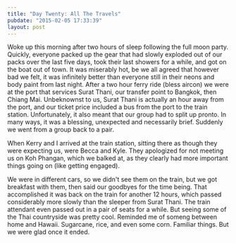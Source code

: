 ```yaml
---
title: "Day Twenty: All The Travels"
pubdate: "2015-02-05 17:33:39"
layout: post
---
```


Woke up this morning after two hours of sleep following the full moon party. Quickly, everyone packed up the gear that had slowly exploded out of our packs over the last five days, took their last showers for a while, and got on the boat out of town. It was miserably hot, be we all agreed that however bad we felt, it was infinitely better than everyone still in their neons and body paint from last night. After a two hour ferry ride (bless aircon) we were at the port that services Surat Thani, our transfer point to Bangkok, then Chiang Mai. Unbeknownst to us, Surat Thani is actually an hour away from the port, and our ticket price included a bus from the port to the train station. Unfortunately, it also meant that our group had to split up pronto. In many ways, it was a blessing, unexpected and necessarily brief. Suddenly we went from a group back to a pair.


When Kerry and I arrived at the train station, sitting there as though they were expecting us, were Becca and Kyle. They apologized for not meeting us on Koh Phangan, which we balked at, as they clearly had more important things going on (like getting engaged).


We were in different cars, so we didn't see them on the train, but we got breakfast with them, then said our goodbyes for the time being. That accomplished it was back on the train for another 12 hours, which passed considerably more slowly than the sleeper from Surat Thani. The train attendant even passed out in a pair of seats for a while. But seeing some of the Thai countryside was pretty cool. Reminded me of someng between home and Hawaii. Sugarcane, rice, and even some corn. Familiar things. But we were glad once it ended.